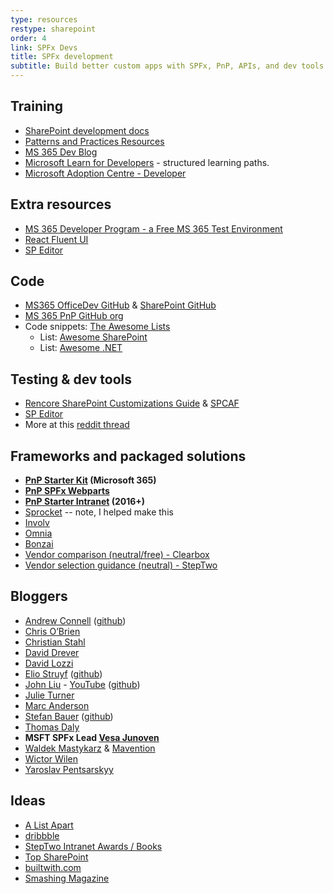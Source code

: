 ```yaml
---
type: resources
restype: sharepoint
order: 4
link: SPFx Devs
title: SPFx development
subtitle: Build better custom apps with SPFx, PnP, APIs, and dev tools
---
```


## Training

* [SharePoint development docs](https://learn.microsoft.com/sharepoint/dev/)
* [Patterns and Practices Resources](https://pnp.github.io/)
* [MS 365 Dev Blog](https://devblogs.microsoft.com/microsoft365dev/)
* [Microsoft Learn for Developers](https://learn.microsoft.com/training/roles/developer/) - structured learning paths.
* [Microsoft Adoption Centre - Developer](https://adoption.microsoft.com/roles/developer/)

## Extra resources

* [MS 365 Developer Program - a Free MS 365 Test Environment](https://developer.microsoft.com/microsoft-365/dev-program)
* [React Fluent UI](https://developer.microsoft.com/fluentui)
* [SP Editor](https://www.reddit.com/r/sharepoint/comments/677cq0/sp_editor_this_chrome_extension_adds_a_sharepoint/)

## Code

* [MS365 OfficeDev GitHub](https://github.com/OfficeDev) & [SharePoint GitHub](https://github.com/SharePoint)
* [MS 365 PnP GitHub org](https://github.com/pnp)
* Code snippets: [The Awesome Lists](https://github.com/sindresorhus/awesome)
  * List: [Awesome SharePoint](https://github.com/BSUG/awesome-sharepoint)
  * List: [Awesome .NET](https://github.com/quozd/awesome-dotnet)

## Testing & dev tools

* [Rencore SharePoint Customizations Guide](https://rencore.com/sharepoint-customizations-guide/) & [SPCAF](https://rencore.com)
* [SP Editor](https://chrome.google.com/webstore/detail/sp-editor/ecblfcmjnbbgaojblcpmjoamegpbodhd?hl=en)
* More at this [reddit thread](https://www.reddit.com/r/sharepoint/comments/3xur5o/useful_sharepoint_dev_tools/)

## Frameworks and packaged solutions

* **[PnP Starter Kit](https://github.com/pnp/sp-starter-kit) (Microsoft 365)**
* **[PnP SPFx Webparts](https://github.com/pnp/sp-dev-fx-webparts)**
* **[PnP Starter Intranet](https://github.com/SharePoint/PnP/tree/master/Solutions/Business.StarterIntranet) (2016+)**
* [Sprocket](https://sprocket365.com) -- note, I helped make this
* [Involv](https://www.involv-intranet.com/)
* [Omnia](https://www.omniaintranet.com/)
* [Bonzai](https://bonzai-intranet.com/)
* [Vendor comparison (neutral/free) - Clearbox](https://www.clearbox.co.uk/2025-intranet-report-clearbox/)
* [Vendor selection guidance (neutral) - StepTwo](https://www.steptwo.com.au/papers/out-of-the-box-intranet-solution/)

## Bloggers

* [Andrew Connell](https://www.andrewconnell.com/) ([github](https://github.com/andrewconnell))
* [Chris O’Brien](https://www.sharepointnutsandbolts.com/)
* [Christian Stahl](https://chrisstahl.wordpress.com)
* [David Drever](https://prairiedeveloper.com/)
* [David Lozzi](https://davidlozzi.com)
* [Elio Struyf](https://www.eliostruyf.com) ([github](https://github.com/estruyf))
* [John Liu](https://johnliu.net) - [YouTube](https://www.youtube.com/c/JohnLiu/playlists) ([github](https://github.com/johnnliu))
* [Julie Turner](https://julieturner.net/)
* [Marc Anderson](https://sympmarc.com/)
* [Stefan Bauer](https://www.n8d.at/blog/) ([github](https://github.com/StfBauer?tab=repositories))
* [Thomas Daly](https://thomasdaly.net)
* **MSFT SPFx Lead [Vesa Junoven](https://blogs.msdn.microsoft.com/vesku/)**
* [Waldek Mastykarz](https://blog.mastykarz.nl) & [Mavention](https://www.mavention.com/blog)
* [Wictor Wilen](https://www.wictorwilen.se/)
* [Yaroslav Pentsarskyy](https://www.origamiconnect.com/articles)

## Ideas

* [A List Apart](https://alistapart.com/topics)
* [dribbble](https://dribbble.com/)
* [StepTwo Intranet Awards / Books](https://www.steptwo.com.au/)
* [Top SharePoint](https://www.topsharepoint.com/)
* [builtwith.com](https://builtwith.com/)
* [Smashing Magazine](https://www.smashingmagazine.com/)